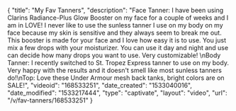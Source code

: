 {
    "title": "My Fav Tanners",
    "description": "Face Tanner: I have been using Clarins Radiance-Plus Glow Booster on my face for a couple of weeks and I am in LOVE!  I never like to use the sunless tanner I use on my body on my face because my skin is sensitive and they always seem to break me out.  This booster is made for your face and I love how easy it is to use.  You just mix a few drops with your moisturizer.  You can use it day and night and use can decide how many drops you want to use. Very customizable! \nBody Tanner: I recently switched to St. Tropez Express tanner to use on my body.  Very happy with the results and it doesn't smell like most sunless tanners do!\nTop: Love these Under Armour mesh back tanks, bright colors are on SALE!",
    "videoid": "168533251",
    "date_created": "1533040016",
    "date_modified": "1533217444",
    "type": "captivate",
    "layout": "video",
    "url": "\/v\/fav-tanners\/168533251"
}